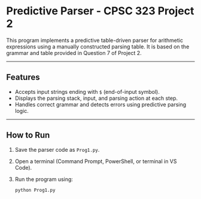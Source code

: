 # Predictive Parser - CPSC 323 Project 2

This program implements a predictive table-driven parser for arithmetic expressions using a manually constructed parsing table. It is based on the grammar and table provided in Question 7 of Project 2.

---

## Features

- Accepts input strings ending with `$` (end-of-input symbol).
- Displays the parsing stack, input, and parsing action at each step.
- Handles correct grammar and detects errors using predictive parsing logic.

---
##  How to Run

1. Save the parser code as `Prog1.py`.

2. Open a terminal (Command Prompt, PowerShell, or terminal in VS Code).

3. Run the program using:

   ```bash
   python Prog1.py
